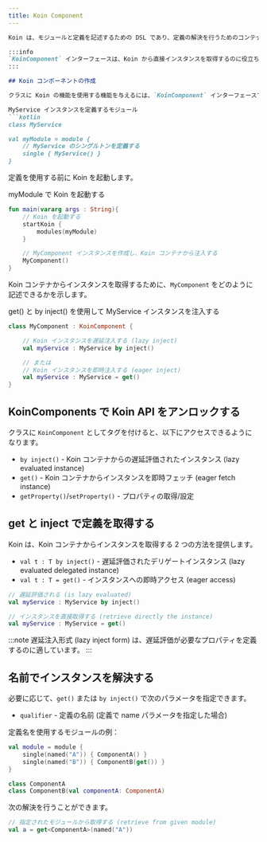 ```yaml
---
title: Koin Component
---
```

```markdown
Koin は、モジュールと定義を記述するための DSL であり、定義の解決を行うためのコンテナです。ここで必要なのは、コンテナの外部でインスタンスを取得するための API です。それが Koin コンポーネントの目的です。

:::info
`KoinComponent` インターフェースは、Koin から直接インスタンスを取得するのに役立ちます。ただし、これはクラスを Koin コンテナ API にリンクすることに注意してください。`modules` で宣言できるクラスで使用するのは避け、コンストラクタインジェクションを優先してください。
:::

## Koin コンポーネントの作成

クラスに Koin の機能を使用する機能を与えるには、`KoinComponent` インターフェースで *タグ付け* する必要があります。例を見てみましょう。

MyService インスタンスを定義するモジュール
```kotlin
class MyService

val myModule = module {
    // MyService のシングルトンを定義する
    single { MyService() }
}
```

定義を使用する前に Koin を起動します。

myModule で Koin を起動する

```kotlin
fun main(vararg args : String){
    // Koin を起動する
    startKoin {
        modules(myModule)
    }

    // MyComponent インスタンスを作成し、Koin コンテナから注入する
    MyComponent()
}
```

Koin コンテナからインスタンスを取得するために、`MyComponent` をどのように記述できるかを示します。

get() と by inject() を使用して MyService インスタンスを注入する

```kotlin
class MyComponent : KoinComponent {

    // Koin インスタンスを遅延注入する (lazy inject)
    val myService : MyService by inject()

    // または
    // Koin インスタンスを即時注入する (eager inject)
    val myService : MyService = get()
}
```

## KoinComponents で Koin API をアンロックする

クラスに `KoinComponent` としてタグを付けると、以下にアクセスできるようになります。

* `by inject()` - Koin コンテナからの遅延評価されたインスタンス (lazy evaluated instance)
* `get()` - Koin コンテナからインスタンスを即時フェッチ (eager fetch instance)
* `getProperty()`/`setProperty()` - プロパティの取得/設定

## get と inject で定義を取得する

Koin は、Koin コンテナからインスタンスを取得する 2 つの方法を提供します。

* `val t : T by inject()` - 遅延評価されたデリゲートインスタンス (lazy evaluated delegated instance)
* `val t : T = get()` - インスタンスへの即時アクセス (eager access)

```kotlin
// 遅延評価される (is lazy evaluated)
val myService : MyService by inject()

// インスタンスを直接取得する (retrieve directly the instance)
val myService : MyService = get()
```

:::note
遅延注入形式 (lazy inject form) は、遅延評価が必要なプロパティを定義するのに適しています。
:::

## 名前でインスタンスを解決する

必要に応じて、`get()` または `by inject()` で次のパラメータを指定できます。

* `qualifier` - 定義の名前 (定義で name パラメータを指定した場合)

定義名を使用するモジュールの例：

```kotlin
val module = module {
    single(named("A")) { ComponentA() }
    single(named("B")) { ComponentB(get()) }
}

class ComponentA
class ComponentB(val componentA: ComponentA)
```

次の解決を行うことができます。

```kotlin
// 指定されたモジュールから取得する (retrieve from given module)
val a = get<ComponentA>(named("A"))
```
```

